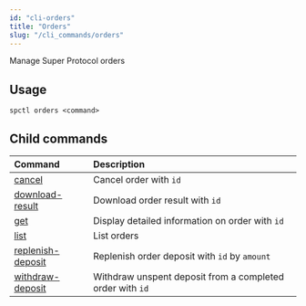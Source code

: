 ```yaml
---
id: "cli-orders"
title: "Orders"
slug: "/cli_commands/orders"
---
```


Manage Super Protocol orders

## Usage

```
spctl orders <command>
```

## Child commands

|**Command**|**Description**|
| :- | :- |
|[cancel](/testnet/cli/commands/orders/cancel)|Cancel order with `id`|
|[download-result](/testnet/cli/commands/orders/download-result)|Download order result with `id`|
|[get](/testnet/cli/commands/orders/get)|Display detailed information on order with `id`|
|[list](/testnet/cli/commands/orders/list)|List orders|
|[replenish-deposit](/testnet/cli/commands/orders/replenish-deposit)|Replenish order deposit with `id` by `amount`|
|[withdraw-deposit](/testnet/cli/commands/orders/withdraw-deposit)|Withdraw unspent deposit from a completed order with `id`|